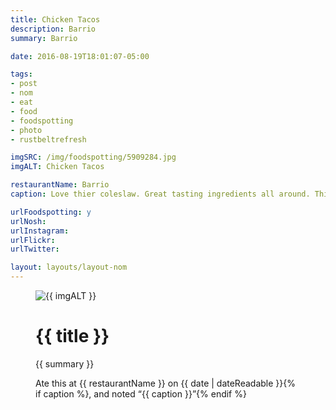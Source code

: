```yaml
---
title: Chicken Tacos
description: Barrio
summary: Barrio

date: 2016-08-19T18:01:07-05:00

tags:
- post
- nom
- eat
- food
- foodspotting
- photo
- rustbeltrefresh

imgSRC: /img/foodspotting/5909284.jpg
imgALT: Chicken Tacos

restaurantName: Barrio
caption: Love thier coleslaw. Great tasting ingredients all around. This was build your own for the Rustbelt Refresh conference.

urlFoodspotting: y
urlNosh: 
urlInstagram: 
urlFlickr:
urlTwitter: 

layout: layouts/layout-nom
---
```

<figure class="nom">
	<img class="u-photo img-border" src="{{ imgSRC }}" alt="{{ imgALT }}">
	<figcaption>
		<h1 class="title p-name">{{ title }}</h1>
		<p class="summary">{{ summary }}</p>
		<p>Ate this at {{ restaurantName }} on <time class="dt-published" datetime="{{ date | dateIso }}">{{ date | dateReadable }}</time>{% if caption %}, and noted <q class="caption">{{ caption }}</q>{% endif %}
	</figcaption>
</figure>